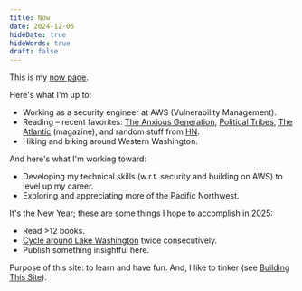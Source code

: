 ```yaml
---
title: Now
date: 2024-12-05
hideDate: true
hideWords: true
draft: false
---
```


This is my [now page](https://nownownow.com/about). 

Here's what I'm up to:
- Working as a security engineer at AWS (Vulnerability Management).
- Reading – recent favorites: [The Anxious Generation](https://www.goodreads.com/book/show/171681821-the-anxious-generation), [Political Tribes](https://www.goodreads.com/book/show/35628594-political-tribes), [The Atlantic](https://www.theatlantic.com) (magazine), and random stuff from [HN](https://news.ycombinator.com).
- Hiking and biking around Western Washington.

And here's what I'm working toward:
- Developing my technical skills (w.r.t. security and building on AWS) to level up my career.
- Exploring and appreciating more of the Pacific Northwest.

It's the New Year; these are some things I hope to accomplish in 2025:
- Read >12 books.
- [Cycle around Lake Washington](https://www.strava.com/routes/5153354) twice consecutively.
- Publish something insightful here.

Purpose of this site: to learn and have fun. And, I like to tinker (see [Building This Site](/posts/building-this-site)).
